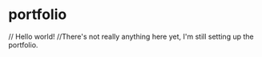 # portfolio

// Hello world!
//There's not really anything here yet, I'm still setting up the portfolio.
